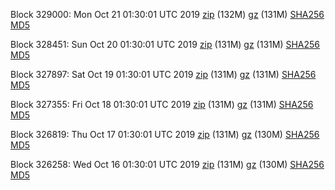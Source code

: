 Block 329000: Mon Oct 21 01:30:01 UTC 2019 [zip](https://files.01coin.io/mainnet/2019-10-21/bootstrap.dat.zip) (132M) [gz](https://files.01coin.io/mainnet/2019-10-21/bootstrap.dat.tar.gz) (131M) [SHA256](https://files.01coin.io/mainnet/2019-10-21/sha256.txt) [MD5](https://files.01coin.io/mainnet/2019-10-21/md5.txt)

Block 328451: Sun Oct 20 01:30:01 UTC 2019 [zip](https://files.01coin.io/mainnet/2019-10-20/bootstrap.dat.zip) (131M) [gz](https://files.01coin.io/mainnet/2019-10-20/bootstrap.dat.tar.gz) (131M) [SHA256](https://files.01coin.io/mainnet/2019-10-20/sha256.txt) [MD5](https://files.01coin.io/mainnet/2019-10-20/md5.txt)

Block 327897: Sat Oct 19 01:30:01 UTC 2019 [zip](https://files.01coin.io/mainnet/2019-10-19/bootstrap.dat.zip) (131M) [gz](https://files.01coin.io/mainnet/2019-10-19/bootstrap.dat.tar.gz) (131M) [SHA256](https://files.01coin.io/mainnet/2019-10-19/sha256.txt) [MD5](https://files.01coin.io/mainnet/2019-10-19/md5.txt)

Block 327355: Fri Oct 18 01:30:01 UTC 2019 [zip](https://files.01coin.io/mainnet/2019-10-18/bootstrap.dat.zip) (131M) [gz](https://files.01coin.io/mainnet/2019-10-18/bootstrap.dat.tar.gz) (131M) [SHA256](https://files.01coin.io/mainnet/2019-10-18/sha256.txt) [MD5](https://files.01coin.io/mainnet/2019-10-18/md5.txt)

Block 326819: Thu Oct 17 01:30:01 UTC 2019 [zip](https://files.01coin.io/mainnet/2019-10-17/bootstrap.dat.zip) (131M) [gz](https://files.01coin.io/mainnet/2019-10-17/bootstrap.dat.tar.gz) (130M) [SHA256](https://files.01coin.io/mainnet/2019-10-17/sha256.txt) [MD5](https://files.01coin.io/mainnet/2019-10-17/md5.txt)

Block 326258: Wed Oct 16 01:30:01 UTC 2019 [zip](https://files.01coin.io/mainnet/2019-10-16/bootstrap.dat.zip) (131M) [gz](https://files.01coin.io/mainnet/2019-10-16/bootstrap.dat.tar.gz) (130M) [SHA256](https://files.01coin.io/mainnet/2019-10-16/sha256.txt) [MD5](https://files.01coin.io/mainnet/2019-10-16/md5.txt)
